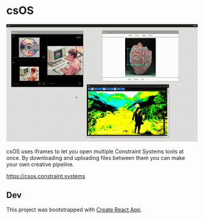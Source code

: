 # csOS

<img
src='https://raw.githubusercontent.com/constraint-systems/csOS/main/public/csOS.gif'
width="600"/>

csOS uses iframes to let you open multiple Constraint Systems tools at once. By downloading and uploading files between them you can make your own creative pipeline.

https://csos.constraint.systems

## Dev

This project was bootstrapped with [Create React App](https://github.com/facebook/create-react-app).
